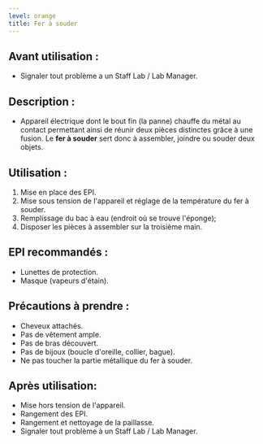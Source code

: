 ```yaml
---
level: orange
title: Fer à souder
---
```


## Avant utilisation : 

- Signaler tout problème a un Staff Lab / Lab Manager.

## Description : 

- Appareil électrique dont le bout fin (la panne) chauffe du métal au contact permettant ainsi de réunir deux pièces 
distinctes grâce à une fusion. Le **fer à souder** sert donc à assembler, joindre ou souder deux objets.

## Utilisation : 

1. Mise en place des EPI. 
2. Mise sous tension de l'appareil et réglage de la température du fer à souder. 
3. Remplissage du bac à eau (endroit où se trouve l'éponge);
4. Disposer les pièces à assembler sur la troisième main.

## EPI recommandés :
- Lunettes de protection.
- Masque (vapeurs d'étain).

## Précautions à prendre : 

- Cheveux attachés.
- Pas de vêtement ample.
- Pas de bras découvert.
- Pas de bijoux (boucle d'oreille, collier, bague).
- Ne pas toucher la partie métallique du fer à souder.

## Après utilisation: 

- Mise hors tension de l'appareil.
- Rangement des EPI.
- Rangement et nettoyage de la paillasse.
- Signaler tout problème à un Staff Lab / Lab Manager.
